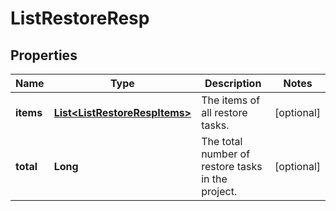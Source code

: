 
# ListRestoreResp

## Properties
Name | Type | Description | Notes
------------ | ------------- | ------------- | -------------
**items** | [**List&lt;ListRestoreRespItems&gt;**](ListRestoreRespItems.md) | The items of all restore tasks. |  [optional]
**total** | **Long** | The total number of restore tasks in the project. |  [optional]



